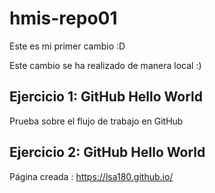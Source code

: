 # hmis-repo01

Este es mi primer cambio :D

Este cambio se ha realizado de manera local :)

## Ejercicio 1: GitHub Hello World
Prueba sobre el flujo de trabajo en GitHub

## Ejercicio 2: GitHub Hello World
Página creada : https://lsa180.github.io/
